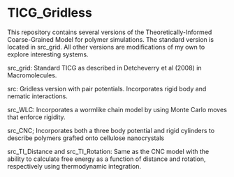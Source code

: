 # TICG_Gridless

This repository contains several versions of the Theoretically-Informed Coarse-Grained Model for polymer simulations. The standard version is located in src_grid. All other versions are modifications of my own to explore interesting systems.

src_grid: Standard TICG as described in Detcheverry et al (2008) in Macromolecules.

src: Gridless version with pair potentials. Incorporates rigid body and nematic interactions.

src_WLC: Incorporates a wormlike chain model by using Monte Carlo moves that enforce rigidity.

src_CNC; Incorporates both a three body potential and rigid cylinders to describe polymers grafted onto cellulose nanocrystals

src_TI_Distance and src_TI_Rotation: Same as the CNC model with the ability to calculate free energy as a function of distance and rotation, respectively using thermodynamic integration.

